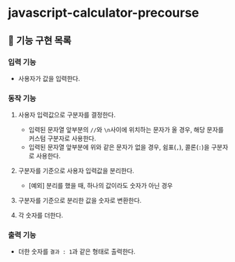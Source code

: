 # javascript-calculator-precourse

## 🔨 기능 구현 목록

### 입력 기능

- 사용자가 값을 입력한다.

### 동작 기능

1. 사용자 입력값으로 구분자를 결정한다.

   - 입력된 문자열 앞부분의 `//`와 `\n`사이에 위치하는 문자가 올 경우, 해당 문자를 커스텀 구분자로 사용한다.
   - 입력된 문자열 앞부분에 위와 같은 문자가 없을 경우, 쉼표(`,`), 콜론(`:`)을 구분자로 사용한다.

2. 구분자를 기준으로 사용자 입력값을 분리한다.
   - [예외] 분리를 했을 때, 하나의 값이라도 숫자가 아닌 경우
3. 구분자를 기준으로 분리한 값을 숫자로 변환한다.
4. 각 숫자를 더한다.

### 출력 기능

- 더한 숫자를 `결과 : 1`과 같은 형태로 출력한다.
